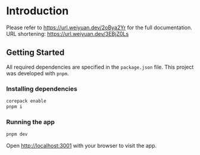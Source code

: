 # Introduction
Please refer to https://url.weiyuan.dev/2oBya2Yr for the full documentation.
URL shortening: https://url.weiyuan.dev/3EBjZ0Ls

## Getting Started

All required dependencies are specified in the `package.json` file. This project was developed with `pnpm`.

### Installing dependencies

```bash
corepack enable
pnpm i
```

### Running the app

```bash
pnpm dev
```

Open [http://localhost:3001](http://localhost:3000) with your browser to visit the app.
